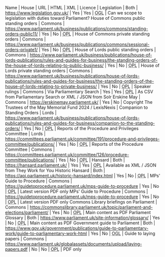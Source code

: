 Name | House | URL | HTML | XML | Licence | 
Legislation | Both | https://www.legislation.gov.uk/ | Yes | Yes | <abbr title="Open Government Licence">OGL</abbr> | Can we scope to legislation with duties toward Parliament?
House of Commons public standing orders | Commons | https://www.parliament.uk/business/publications/commons/standing-orders-public11/ | Yes | No | <abbr title="Open Parliament Licence">OPL</abbr> | 
House of Commons private standing orders | Commons | https://www.parliament.uk/business/publications/commons/sessional-orders-private1/ | Yes | No | <abbr title="Open Parliament Licence">OPL</abbr> | 
House of Lords public standing orders | Commons | https://www.parliament.uk/business/publications/house-of-lords-publications/rules-and-guides-for-business/the-standing-orders-of-the-house-of-lords-relating-to-public-business/ | Yes | No | <abbr title="Open Parliament Licence">OPL</abbr> | 
House of Lords private standing orders | Commons | https://www.parliament.uk/business/publications/house-of-lords-publications/rules-and-guides-for-business/the-standing-orders-of-the-house-of-lords-relating-to-private-business/ | Yes | No | <abbr title="Open Parliament Licence">OPL</abbr> | 
Speaker rulings | Commons | Via Parliamentary Search | Yes | Yes | <abbr title="Open Parliament Licence">OPL</abbr> | As CSV from Parliamentary Search or XML / JSON from Solr
Erskine May | Commons | https://erskinemay.parliament.uk/ | Yes | No | Copyright The Trustees of the May Memorial Fund 2024 / LexisNexis |
Companion to Standing Orders | Lords | https://www.parliament.uk/business/publications/house-of-lords-publications/rules-and-guides-for-business/companion-to-the-standing-orders/ | Yes | No | <abbr title="Open Parliament Licence">OPL</abbr> | 
Reports of the Procedure and Privileges Committee | Lords | https://committees.parliament.uk/committee/191/procedure-and-privileges-committee/publications/ | Yes | No | <abbr title="Open Parliament Licence">OPL</abbr> |
Reports of the Procedure Committee | Commons | https://committees.parliament.uk/committee/126/procedure-committee/publications/ | Yes | No | <abbr title="Open Parliament Licence">OPL</abbr> |
Hansard | Both | https://hansard.parliament.uk/ | Yes | Yes | <abbr title="Open Parliament Licence">OPL</abbr> | Available as XML / JSON from They Work for You
Historic Hansard | Both | https://api.parliament.uk/historic-hansard/index.html | Yes | No | <abbr title="Open Parliament Licence">OPL</abbr> | 
MPs' Guide to Procedure | Commons | https://guidetoprocedure.parliament.uk/mps-guide-to-procedure | Yes | No | <abbr title="Open Parliament Licence">OPL</abbr> | Latest version PDF only
MPs' Guide to Procedure | Commons | https://guidetoprocedure.parliament.uk/mps-guide-to-procedure | Yes | No | <abbr title="Open Parliament Licence">OPL</abbr> | Latest version PDF only
Commons Library briefings on Parliament | Commons | https://commonslibrary.parliament.uk/topic/parliament-and-elections/parliament/ | Yes | No | <abbr title="Open Parliament Licence">OPL</abbr> | Main content as PDF
Parliament Glossary | Both | https://www.parliament.uk/site-information/glossary/ | Yes | No | <abbr title="Open Parliament Licence">OPL</abbr> | Main content as PDF
Government guide to Parliament | Both | https://www.gov.uk/government/publications/guide-to-parliamentary-work/guide-to-parliamentary-work-html | Yes | No | <abbr title="Open Government Licence">OGL</abbr> |
Guide to laying papers | Commons | https://www.parliament.uk/globalassets/documents/upload/laying-papers.pdf | No | No | <abbr title="Open Parliament Licence">OPL</abbr> | PDF only